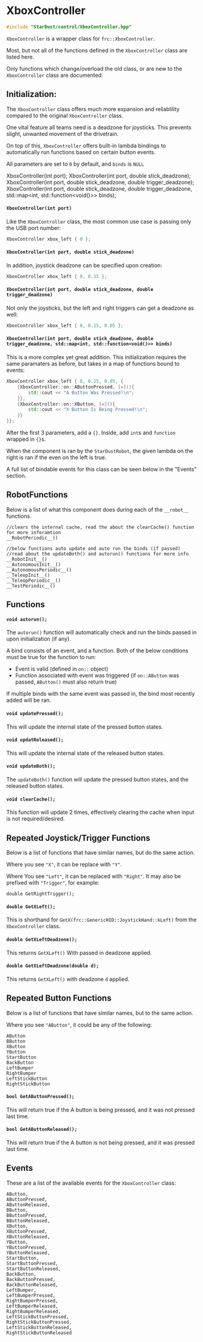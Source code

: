 # XboxController

```cpp
#include "StarDust/control/XboxController.hpp"
```

`XboxController` is a wrapper class for `frc::XboxController`.

Most, but not all of the functions defined in the `XboxController` class are listed here.

Only functions which change/overload the old class, or are new to the `XboxController` class are documented.

## Initialization:

The `XboxController` class offers much more expansion and reliablility compared to the original `XboxController` class.

One vital feature all teams need is a deadzone for joysticks. This prevents slight, unwanted movement of the drivetrain.

On top of this, `XboxController` offers built-in lambda bindings to automatically run functions based on certain button events.

All parameters are set to `0` by default, and `binds` is `NULL`

XboxController(int port);
XboxController(int port, double stick_deadzone);
XboxController(int port, double stick_deadzone, double trigger_deadzone);
XboxController(int port, double stick_deadzone, double trigger_deadzone, std::map<int, std::function<void()>> binds);

#### `XboxController(int port)`

Like the `XboxController` class, the most common use case is passing only the USB port number:

```cpp
XboxController xbox_left { 0 };
```

#### `XboxController(int port, double stick_deadzone)`

In addition, joystick deadzone can be specified upon creation:

```cpp
XboxController xbox_left { 0, 0.15 };
```

#### `XboxController(int port, double stick_deadzone, double trigger_deadzone)`

Not only the joysticks, but the left and right triggers can get a deadzone as well:


```cpp
XboxController xbox_left { 0, 0.15, 0.05 };
```

#### `XboxController(int port, double stick_deadzone, double trigger_deadzone, std::map<int, std::function<void()>> binds)`

This is a more complex yet great addition. This initialization requires the same paramaters as before, but takes in a map of functions bound to events:

```cpp
XboxController xbox_left { 0, 0.15, 0.05, {
    {XboxController::on::AButtonPressed, [=](){
        std::cout << "A Button Was Pressed!\n";
    }},
    {XboxController::on::XButton, [=](){
        std::cout << "X Button Is Being Pressed!\n";
    }}
}};
```

After the first 3 parameters, add a `{}`. Inside, add `int`s and `function` wrapped in `{}`s.

When the component is ran by the `StarDustRobot`, the given lambda on the right is ran if the even on the left is true.

A full list of bindable events for this class can be seen below in the "Events" section.

## RobotFunctions

Below is a list of what this component does during each of the `__robot__` functions.

```
//clears the internal cache, read the about the clearCache() function for more inforamtion
__RobotPeriodic__()

//below functions auto update and auto run the binds (if passed)
//read about the updateBoth() and autorun() functions for more info
__RobotInit__()
__AutonomousInit__()
__AutonomousPeriodic__()
__TeleopInit__()
__TeleopPeriodic__()
__TestPeriodic__()
```

## Functions

#### `void autorun();`

The `autorun()` function will automatically check and run the binds passed in upon initialization (if any).

A bind consists of an event, and a function. Both of the below conditions must be true for the function to run:

* Event is valid (defined in `on::` object)
* Function associated with event was triggered (if `on::AButton` was passed, `AButton()` must also return true)

If multiple binds with the same event was passed in, the bind most recently added will be ran.

#### `void updatePressed();`

This will update the internal state of the pressed button states.

#### `void updatReleased();`

This will update the internal state of the released button states.

#### `void updateBoth();`

The `updateBoth()` function will update the pressed button states, and the released button states.

#### `void clearCache();`

This function will update 2 times, effectively clearing the cache when input is not required/desired.

## Repeated Joystick/Trigger Functions

Below is a list of functions that have similar names, but do the same action.

Where you see `"X"`, it can be replace with `"Y"`.

Where You see `"Left"`, it can be replaced with `"Right"`. It may also be prefixed with `"Trigger"`, for example:

`double GetRightTrigger();`

#### `double GetXLeft();`

This is shorthand for `GetX(frc::GenericHID::JoystickHand::kLeft)` from the `XboxController` class.

#### `double GetXLeftDeadzone();`

This returns `GetXLeft()` With passed in deadzone applied.

#### `double GetXLeftDeadzone(double d);`

This returns `GetXLeft()` with deadzone `d` applied.

## Repeated Button Functions

Below is a list of functions that have similar names, but to the same action.

Where you see `"AButton"`, it could be any of the following:

```
AButton
BButton
XButton
YButton
StartButton
BackButton
LeftBumper
RightBumper
LeftStickButton
RightStickButton
```

#### `bool GetAButtonPressed();`

This will return true if the A button is being pressed, and it was not pressed last time.

#### `bool GetAButtonReleased();`

This will return true if the A button is not being pressed, and it was pressed last time.

## Events

These are a list of the available events for the `XboxController` class:

```
AButton,
AButtonPressed,
AButtonReleased,
BButton,
BButtonPressed,
BButtonReleased,
XButton,
XButtonPressed,
XButtonReleased,
YButton,
YButtonPressed,
YButtonReleased,
StartButton,
StartButtonPressed,
StartButtonReleased,
BackButton,
BackButtonPressed,
BackButtonReleased,
LeftBumper,
LeftBumperPressed,
RightBumperPressed,
LeftBumperReleased,
RightBumperReleased,
LeftStickButtonPressed,
RightStickButtonPressed,
LeftStickButtonReleased,
RightStickButtonReleased
```
